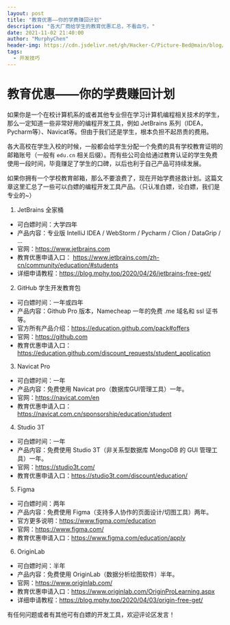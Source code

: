 ```yaml
---
layout: post
title: "教育优惠——你的学费赚回计划"
description: "各大厂商给学生的教育优惠汇总，不看血亏。"
date: 2021-11-02 21:40:00
author: "MurphyChen"
header-img: https://cdn.jsdelivr.net/gh/Hacker-C/Picture-Bed@main/blog/blog1.5hu44c7gnnc0.png
tags:
  - 开发技巧
---
```


# 教育优惠——你的学费赚回计划

如果你是一个在校计算机系的或者其他专业但在学习计算机编程相关技术的学生，那么一定知道一些非常好用的编程开发工具，例如 JetBrains 系列（IDEA，Pycharm等）、Navicat等。但由于我们还是学生，根本负担不起昂贵的费用。

各大高校在学生入校的时候，一般都会给学生分配一个免费的具有学校教育证明的邮箱账号（一般有 `edu.cn` 相关后缀）。而有些公司会给通过教育认证的学生免费使用一段时间，毕竟赚足了学生的口碑，以后也利于自己产品可持续发展。

如果你拥有一个学校教育邮箱，那么不要浪费了，现在开始学费拯救计划。这篇文章这里汇总了一些可以白嫖的编程开发工具产品。（只认准白嫖，论白嫖，我们是专业的~）

1. JetBrains 全家桶
  - 可白嫖时间：大学四年
  - 产品内容：专业版 IntelliJ IDEA / WebStorm / Pycharm / Clion / DataGrip / ...
  - 官网：<a href="https://www.jetbrains.com" target="_blank">https://www.jetbrains.com</a>
  - 教育优惠申请入口：
  <a href="https://www.jetbrains.com/zh-cn/community/education/#students" target="_blank">https://www.jetbrains.com/zh-cn/community/education/#students</a>
  - 详细申请教程：<a href="https://blog.mphy.top/2020/04/26/jetbrains-free-get/" target="_blank">https://blog.mphy.top/2020/04/26/jetbrains-free-get/</a>
  

2. GitHub 学生开发教育包
  - 可白嫖时间：一年或四年
  - 产品内容：Github Pro 版本，Namecheap 一年的免费 .me 域名和 ssl 证书等。
  - 官方所有产品介绍：<a href="https://education.github.com/pack#offers" target="_blank">https://education.github.com/pack#offers</a>
  - 官网：<a href="https://github.com" target="_blank">https://github.com</a>
  - 教育优惠申请入口：<a href="https://education.github.com/discount_requests/student_application" target="_blank">https://education.github.com/discount_requests/student_application</a>

3. Navicat Pro
  - 可白嫖时间：一年
  - 产品内容：免费使用 Navicat pro（数据库GUI管理工具）一年。
  - 官网：<a href="https://navicat.com/en" target="_blank">https://navicat.com/en</a>
  - 教育优惠申请入口：<a href="https://navicat.com.cn/sponsorship/education/student" target="_blank">https://navicat.com.cn/sponsorship/education/student</a>

4. Studio 3T
  - 可白嫖时间：一年
  - 产品内容：免费使用 Studio 3T（非关系型数据库 MongoDB 的 GUI 管理工具）一年。
  - 官网：<a href="https://studio3t.com/" target="_blank">https://studio3t.com/</a>
  - 教育优惠申请入口：<a href="https://studio3t.com/discount/education/" target="_blank">https://studio3t.com/discount/education/</a>

5. Figma
  - 可白嫖时间：两年
  - 产品内容：免费使用 Figma（支持多人协作的页面设计/切图工具）两年。
  - 官方更多说明：<a href="https://www.figma.com/education" target="_blank">https://www.figma.com/education</a>
  - 官网：<a href="https://www.figma.com/" target="_blank">https://www.figma.com/</a>
  - 教育优惠申请入口：<a href="https://www.figma.com/education/apply" target="_blank">https://www.figma.com/education/apply</a>

6. OriginLab
  - 可白嫖时间：半年
  - 产品内容：免费使用 OriginLab（数据分析绘图软件）半年。
  - 官网：<a href="https://www.originlab.com/" target="_blank">https://www.originlab.com/</a>
  - 教育优惠申请入口：<a href="https://www.originlab.com/OriginProLearning.aspx" target="_blank">https://www.originlab.com/OriginProLearning.aspx</a>
  - 详细申请教程：<a href="https://blog.mphy.top/2020/04/03/origin-free-get/" target="_blank">https://blog.mphy.top/2020/04/03/origin-free-get/</a>

有任何问题或者有其他可有白嫖的开发工具，欢迎评论区发言！